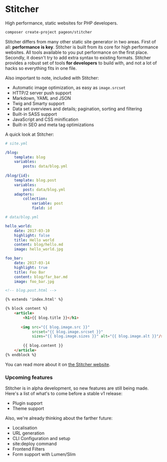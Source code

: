 # Stitcher

High performance, static websites for PHP developers.

```bash
composer create-project pageon/stitcher
```
Stitcher differs from many other static site generator in two areas. First of all: **performance is key**. Stitcher is built from its core for high performance websites. All tools available to you put performance on the first place. Secondly, it doesn't try to add extra syntax to existing formats. Stitcher provides a robust set of tools **for developers** to build with, and not a lot of hacks so everything fits in one file.
 
Also important to note, included with Stitcher:

- Automatic image optimization, as easy as `image.srcset`
- HTTP/2 server push support
- Markdown, YAML and JSON
- Twig and Smarty support
- Data set overviews and details; pagination, sorting and filtering
- Built-in SASS support
- JavaScript and CSS minification
- Built-in SEO and meta tag optimizations

A quick look at Stitcher:

```yaml
# site.yml

/blog:
    template: blog
    variables:
        posts: data/blog.yml
    
/blog/{id}:
    template: blog.post
    variables:
        post: data/blog.yml
    adapters:
        collection:
            variable: post
            field: id
```

```yaml
# data/blog.yml

hello_world:
    date: 2017-03-10
    highlight: false
    title: Hello world
    content: blog/hello.md
    image: hello_world.jpg

foo_bar:
    date: 2017-03-14
    highlight: true
    title: Foo Bar
    content: blog/far_bar.md
    image: foo_bar.jpg 
```

```html
<!-- blog.post.html --> 

{% extends 'index.html' %}

{% block content %}
    <article>
        <h1>{{ blog.title }}</h1>
        
       <img src="{{ blog.image.src }}" 
            srcset="{{ blog.image.srcset }}" 
            sizes="{{ blog.image.sizes }}" alt="{{ blog.image.alt }}"/>
        
        {{ blog.content }}
    </article>
{% endblock %}
```


You can read more about it on [the Stitcher website](http://stitcher.pageon.be).

### Upcoming features

Stitcher is in alpha development, so new features are still being made. Here's a list of what's to come before a stable v1 release:

- Plugin support
- Theme support

Also, we're already thinking about the farther future:

- Localisation
- URL generation
- CLI Configuration and setup
- site:deploy command
- Frontend Filters
- Form support with Lumen/Slim
